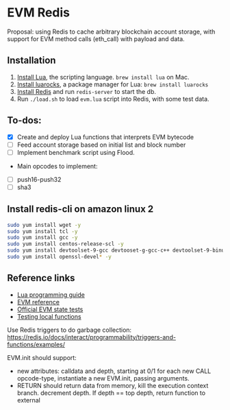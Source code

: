 # EVM Redis

Proposal: using Redis to cache arbitrary blockchain account storage, with support for EVM method calls (eth_call) with payload and data.

## Installation

1. [Install Lua](https://www.lua.org), the scripting language. `brew install lua` on Mac.
1. [Install luarocks](https://luarocks.org/), a package manager for Lua: `brew install luarocks`
1. [Install Redis](https://redis.io/docs/install/install-redis/install-redis-on-mac-os/) and run `redis-server` to start the db.
1. Run `./load.sh` to load `evm.lua` script into Redis, with some test data.

## To-dos:
- [x] Create and deploy Lua functions that interprets EVM bytecode
- [ ] Feed account storage based on initial list and block number
- [ ] Implement benchmark script using Flood.

- Main opcodes to implement:
- [ ] push16-push32
- [ ] sha3

## Install redis-cli on amazon linux 2

```sh
sudo yum install wget -y
sudo yum install tcl -y
sudo yum install gcc -y
sudo yum install centos-release-scl -y
sudo yum install devtoolset-9-gcc devtooset-g-gcc-c++ devtoolset-9-binutils -y
sudo yum install openssl-devel* -y
```

## Reference links

- [Lua programming guide](https://www.lua.org/pil/contents.html)
- [EVM reference](https://evm.codes)
- [Official EVM state tests](https://github.com/ethereum/tests/blob/develop/GeneralStateTests/stStackTests/shallowStack.json)
- [Testing local functions](https://github.com/lunarmodules/busted/issues/605#issuecomment-511490382)

Use Redis triggers to do garbage collection:
https://redis.io/docs/interact/programmability/triggers-and-functions/examples/


EVM.init should support:
- new attributes: calldata and depth, starting at 0/1
for each new CALL opcode-type, instantiate a new EVM.init, passing arguments.
- RETURN should return data from memory, kill the execution context branch. decrement depth. If depth == top depth, return function to external
